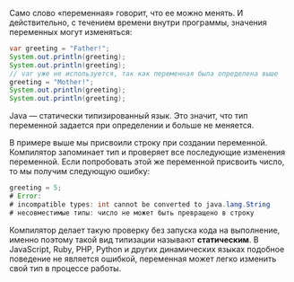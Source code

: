 Само слово «переменная» говорит, что ее можно менять. И действительно, с течением времени внутри программы, значения переменных могут изменяться:

```java
var greeting = "Father!";
System.out.println(greeting);
System.out.println(greeting);
// var уже не используется, так как переменная была определена выше
greeting = "Mother!";
System.out.println(greeting);
System.out.println(greeting);
```


Java — статически типизированный язык. Это значит, что тип переменной задается при определении и больше не меняется.

В примере выше мы присвоили строку при создании переменной. Компилятор запоминает тип и проверяет все последующие изменения переменной. Если попробовать этой же переменной присвоить число, то мы получим следующую ошибку:

```java
greeting = 5;
# Error:
# incompatible types: int cannot be converted to java.lang.String
# несовместимые типы: число не может быть превращено в строку
```

Компилятор делает такую проверку без запуска кода на выполнение, именно поэтому такой вид типизации называют **статическим**. В JavaScript, Ruby, PHP, Python и других динамических языках подобное поведение не является ошибкой, переменная может легко изменить свой тип в процессе работы.
